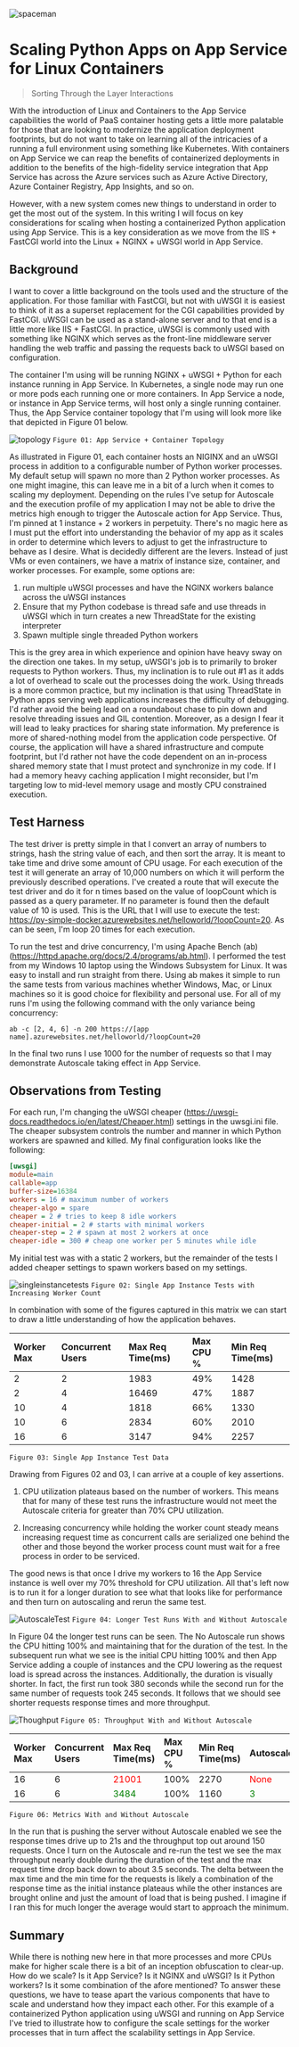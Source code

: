 ![spaceman](https://raw.githubusercontent.com/jofultz/AppServiceContainerOptimization/master/images/spaceman-logo-114x114.png)

# Scaling Python Apps on App Service for Linux Containers 
> Sorting Through the Layer Interactions

With the introduction of Linux and Containers to the App Service capabilities the world of PaaS container hosting gets a little more palatable for those that are looking to modernize the application deployment footprints, but do not want to take on learning all of the intricacies of a running a full environment using something like Kubernetes.  With containers on App Service we can reap the benefits of containerized deployments in addition to the benefits of the high-fidelity service integration that App Service has across the Azure services such as Azure Active Directory, Azure Container Registry, App Insights, and so on.
 
However, with a new system comes new things to understand in order to get the most out of the system.  In this writing I will focus on key considerations for scaling when hosting a containerized Python application using App Service.  This is a key consideration as we move from the IIS + FastCGI world into the Linux + NGINX + uWSGI world in App Service.  

## Background

I want to cover a little background on the tools used and the structure of the application.  For those familiar with FastCGI, but not with uWSGI it is easiest to think of it as a superset replacement for the CGI capabilities provided by FastCGI.  uWSGI can be used as a stand-alone server and to that end is a little more like IIS + FastCGI.  In practice, uWSGI is commonly used with something like NGINX which serves as the front-line middleware server handling the web traffic and passing the requests back to uWSGI based on configuration.  
 
The container I'm using will be running NGINX + uWSGI + Python for each instance running in App Service.  In Kubernetes, a single node may run one or more pods each running one or more containers.  In App Service a node, or instance in App Service terms, will host only a single running container.  Thus, the App Service container topology that I'm using will look more like that depicted in Figure 01 below.

![topology](https://raw.githubusercontent.com/jofultz/AppServiceContainerOptimization/master/images/AppServiceContainerTopology.png)
`Figure 01: App Service + Container Topology`

As illustrated in Figure 01, each container hosts an NIGINX and an uWSGI process in addition to a configurable number of Python worker processes.  My default setup will spawn no more than 2 Python worker processes.  As one might imagine, this can leave me in a bit of a lurch when it comes to scaling my deployment.  Depending on the rules I've setup for Autoscale and the execution profile of my application I may not be able to drive the metrics high enough to trigger the Autoscale action for App Service.  Thus, I'm pinned at 1 instance + 2 workers in perpetuity.  There's no magic here as I must put the effort into understanding the behavior of my app as it scales in order to determine which levers to adjust to get the infrastructure to behave as I desire.  What is decidedly different are the levers.  Instead of just VMs or even containers, we have a matrix of instance size, container, and worker processes.  For example, some options are:
1.	run multiple uWSGI processes and have the NGINX workers balance across the uWSGI instances
2.	Ensure that my Python codebase is thread safe and use threads in uWSGI which in turn creates a new ThreadState for the existing interpreter
3.	Spawn multiple single threaded Python workers
 
This is the grey area in which experience and opinion have heavy sway on the direction one takes.  In my setup, uWSGI's job is to primarily to broker requests to Python workers.  Thus, my inclination is to rule out #1 as it adds a lot of overhead to scale out the processes doing the work.  Using threads is a more common practice, but my inclination is that using ThreadState in Python apps serving web applications increases the difficulty of debugging.  I'd rather avoid the being lead on a roundabout chase to pin down and resolve threading issues and GIL contention.  Moreover, as a design I fear it will lead to leaky practices for sharing state information.  My preference is more of shared-nothing model from the application code perspective.  Of course, the application will have a shared infrastructure and compute footprint, but I'd rather not have the code dependent on an in-process shared memory state that I must protect and synchronize in my code.  If I had a memory heavy caching application I might reconsider, but I'm targeting low to mid-level memory usage and mostly CPU constrained execution.

## Test Harness

The test driver is pretty simple in that I convert an array of numbers to strings, hash the string value of each, and then sort the array.  It is meant to take time and drive some amount of CPU usage.  For each execution of the test it will generate an array of 10,000 numbers on which it will perform the previously described operations.  I've created a route that will execute the test driver and do it for n times based on the value of loopCount which is passed as a query parameter.  If no parameter is found then the default value of 10 is used.  This is the URL that I will use to execute the test: https://py-simple-docker.azurewebsites.net/helloworld/?loopCount=20.  As can be seen, I'm loop 20 times for each execution.
 
To run the test and drive concurrency, I'm using Apache Bench (ab) (https://httpd.apache.org/docs/2.4/programs/ab.html).  I performed the test from my Windows 10 laptop using the Windows Subsystem for Linux.  It was easy to install and run straight from there.  Using  ab makes it simple to run the same tests from various machines whether Windows, Mac, or Linux machines so it is good choice for flexibility and personal use.  For all of my runs I'm using the following command with the only variance being concurrency:

```shell
ab -c [2, 4, 6] -n 200 https://[app name].azurewebsites.net/helloworld/?loopCount=20
```

In the final two runs I use 1000 for the number of requests so that I may demonstrate Autoscale taking effect in App Service.

## Observations from Testing

For each run, I'm changing the uWSGI cheaper (https://uwsgi-docs.readthedocs.io/en/latest/Cheaper.html) settings in the uwsgi.ini file.  The cheaper subsystem controls the number and manner in which Python workers are spawned and killed.  My final configuration looks like the following:
```ini
[uwsgi]
module=main
callable=app
buffer-size=16384
workers = 16 # maximum number of workers
cheaper-algo = spare
cheaper = 2 # tries to keep 8 idle workers
cheaper-initial = 2 # starts with minimal workers
cheaper-step = 2 # spawn at most 2 workers at once
cheaper-idle = 300 # cheap one worker per 5 minutes while idle

```
My initial test was with a static 2 workers, but the remainder of the tests I added cheaper settings to spawn workers based on my settings.

![singleinstancetests](https://raw.githubusercontent.com/jofultz/AppServiceContainerOptimization/master/images/SingleAppTestIncreasingWorkerCount.png)
`Figure 02: Single App Instance Tests with Increasing Worker Count`

In combination with some of the figures captured in this matrix we can start to draw a little understanding of how the application behaves.

|Worker Max|Concurrent Users|Max Req Time(ms)|Max CPU %|Min Req Time(ms)|
| :--- | :--- | :--- | :--- | :--- |
|2|	2|	1983|	49%|	1428|
|2|	4|	16469| 	47%|1887|
|10|	4|	1818| 	66%|	1330|
|10|	6|	2834| 	60%|	2010|
|16|	6|	3147|	94%|	2257|
`Figure 03: Single App Instance Test Data`

Drawing from Figures 02 and 03, I can arrive at a couple of key assertions.
 
1.	CPU utilization plateaus based on the number of workers.  This means that for many of these test runs the infrastructure would not meet the Autoscale criteria for greater than 70% CPU utilization.
 
2.	Increasing concurrency while holding the worker count steady means increasing request time as concurrent calls are serialized one behind the other and those beyond the worker process count must wait for a free process in order to be serviced.
 
The good news is that once I drive my workers to 16 the App Service instance is well over my 70% threshold for CPU utilization.  All that's left now is to run it for a longer duration to see what that looks like for performance and then turn on autoscaling and rerun the same test.  

![AutoscaleTest](https://raw.githubusercontent.com/jofultz/AppServiceContainerOptimization/master/images/LongerTestRunsWithAndWithoutAutoscale.png)
`Figure 04: Longer Test Runs With and Without Autoscale`

In Figure 04 the longer test runs can be seen.  The No Autoscale run shows the CPU hitting 100% and maintaining that for the duration of the test.  In the subsequent run what we see is the initial CPU hitting 100% and then App Service adding a couple of instances and the CPU lowering as the request load is spread across the instances.  Additionally, the duration is visually shorter.  In fact, the first run took 380 seconds while the second run for the same number of requests took 245 seconds.  It follows that we should see shorter requests response times and more throughput.

![Thoughput](https://raw.githubusercontent.com/jofultz/AppServiceContainerOptimization/master/images/ThroughputWithAndWithoutAutoscale.png)
`Figure 05: Throughput With and Without Autoscale`

|Worker Max|Concurrent Users|Max Req Time(ms)|Max CPU %|Min Req Time(ms)| Autoscale |
| :--- | :--- | :--- | :--- | :--- | :--- |
| 16 |	6|	<font color="red">21001</font> |	100% | 2270 |<font color="red"> None</font> |
| 16 |	6|	<font color="green">3484</font>  | 100% | 1160 |<font color="green"> 3 </font>   |
`Figure 06: Metrics With and Without Autoscale`

In the run that is pushing the server without Autoscale enabled we see the response times drive up to 21s and the throughput top out around 150 requests.  Once I turn on the Autoscale and re-run the test we see the max throughput nearly double during the duration of the test and the max request time drop back down to about 3.5 seconds.  The delta between the max time and the min time for the requests is likely a combination of the response time as the initial instance plateaus while the other instances are brought online and just the amount of load that is being pushed.  I imagine if I ran this for much longer the average would start to approach the minimum.

## Summary

While there is nothing new here in that more processes and more CPUs make for higher scale there is a bit of an inception obfuscation to clear-up.  How do we scale?  Is it App Service?  Is it NGINX and uWSGI?  Is it Python workers?  Is it some combination of the afore mentioned?  To answer these questions, we have to tease apart the various components that have to scale and understand how they impact each other.  For this example of a containerized Python application using uWSGI and running on App Service I've tried to illustrate how to configure the scale settings for the worker processes that in turn affect the scalability settings in App Service.  
